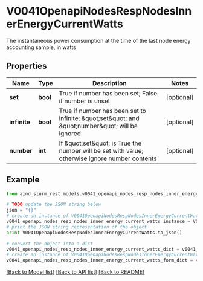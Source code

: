 # V0041OpenapiNodesRespNodesInnerEnergyCurrentWatts

The instantaneous power consumption at the time of the last node energy accounting sample, in watts

## Properties

Name | Type | Description | Notes
------------ | ------------- | ------------- | -------------
**set** | **bool** | True if number has been set; False if number is unset | [optional] 
**infinite** | **bool** | True if number has been set to infinite; \&quot;set\&quot; and \&quot;number\&quot; will be ignored | [optional] 
**number** | **int** | If \&quot;set\&quot; is True the number will be set with value; otherwise ignore number contents | [optional] 

## Example

```python
from aind_slurm_rest.models.v0041_openapi_nodes_resp_nodes_inner_energy_current_watts import V0041OpenapiNodesRespNodesInnerEnergyCurrentWatts

# TODO update the JSON string below
json = "{}"
# create an instance of V0041OpenapiNodesRespNodesInnerEnergyCurrentWatts from a JSON string
v0041_openapi_nodes_resp_nodes_inner_energy_current_watts_instance = V0041OpenapiNodesRespNodesInnerEnergyCurrentWatts.from_json(json)
# print the JSON string representation of the object
print V0041OpenapiNodesRespNodesInnerEnergyCurrentWatts.to_json()

# convert the object into a dict
v0041_openapi_nodes_resp_nodes_inner_energy_current_watts_dict = v0041_openapi_nodes_resp_nodes_inner_energy_current_watts_instance.to_dict()
# create an instance of V0041OpenapiNodesRespNodesInnerEnergyCurrentWatts from a dict
v0041_openapi_nodes_resp_nodes_inner_energy_current_watts_form_dict = v0041_openapi_nodes_resp_nodes_inner_energy_current_watts.from_dict(v0041_openapi_nodes_resp_nodes_inner_energy_current_watts_dict)
```
[[Back to Model list]](../README.md#documentation-for-models) [[Back to API list]](../README.md#documentation-for-api-endpoints) [[Back to README]](../README.md)


